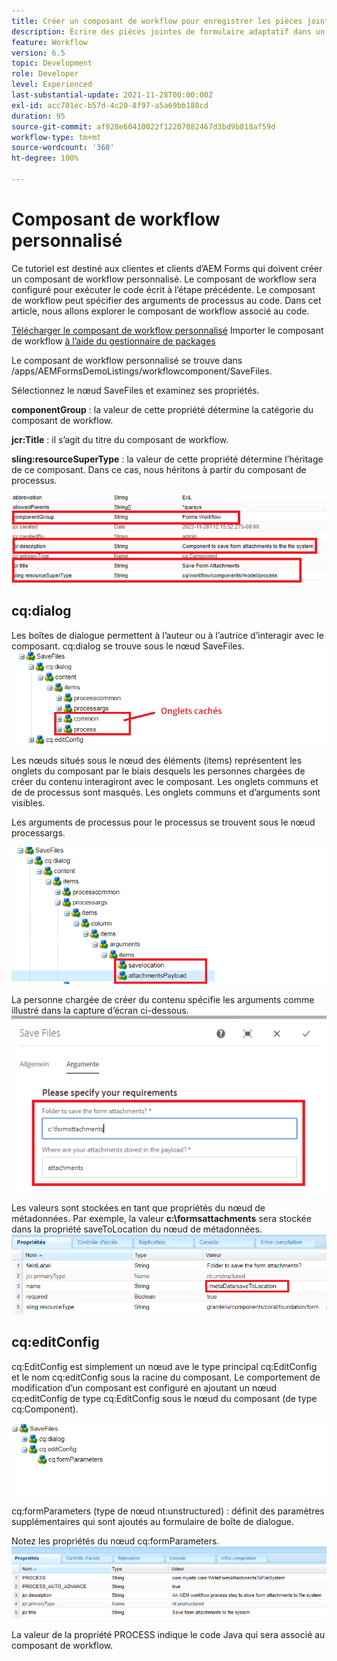 ```yaml
---
title: Créer un composant de workflow pour enregistrer les pièces jointes de formulaire dans le système de fichiers
description: Écrire des pièces jointes de formulaire adaptatif dans un système de fichiers à l’aide d’un composant de workflow personnalisé
feature: Workflow
version: 6.5
topic: Development
role: Developer
level: Experienced
last-substantial-update: 2021-11-28T00:00:00Z
exl-id: acc701ec-b57d-4c20-8f97-a5a69bb180cd
duration: 95
source-git-commit: af928e60410022f12207082467d3bd9b818af59d
workflow-type: tm+mt
source-wordcount: '360'
ht-degree: 100%

---
```


# Composant de workflow personnalisé

Ce tutoriel est destiné aux clientes et clients d’AEM Forms qui doivent créer un composant de workflow personnalisé. Le composant de workflow sera configuré pour exécuter le code écrit à l’étape précédente. Le composant de workflow peut spécifier des arguments de processus au code. Dans cet article, nous allons explorer le composant de workflow associé au code.


[Télécharger le composant de workflow personnalisé](assets/saveFiles.zip)
Importer le composant de workflow [à l’aide du gestionnaire de packages](http://localhost:4502/crx/packmgr/index.jsp)

Le composant de workflow personnalisé se trouve dans /apps/AEMFormsDemoListings/workflowcomponent/SaveFiles.

Sélectionnez le nœud SaveFiles et examinez ses propriétés.

**componentGroup** : la valeur de cette propriété détermine la catégorie du composant de workflow.

**jcr:Title** : il s’agit du titre du composant de workflow.

**sling:resourceSuperType** : la valeur de cette propriété détermine l’héritage de ce composant. Dans ce cas, nous héritons à partir du composant de processus.


![component-properties](assets/component-properties1.png)

## cq:dialog

Les boîtes de dialogue permettent à l’auteur ou à l’autrice d’interagir avec le composant. cq:dialog se trouve sous le nœud SaveFiles.
![cq-dialog](assets/cq-dialog.png)

Les nœuds situés sous le nœud des éléments (items) représentent les onglets du composant par le biais desquels les personnes chargées de créer du contenu interagiront avec le composant. Les onglets communs et de de processus sont masqués. Les onglets communs et d’arguments sont visibles.

Les arguments de processus pour le processus se trouvent sous le nœud processargs.

![process-args](assets/process-arguments.png)

La personne chargée de créer du contenu spécifie les arguments comme illustré dans la capture d’écran ci-dessous.
![workflow-component](assets/custom-workflow-component.png)

Les valeurs sont stockées en tant que propriétés du nœud de métadonnées. Par exemple, la valeur **c:\formsattachments** sera stockée dans la propriété saveToLocation du nœud de métadonnées.
![save-location](assets/save-to-location.png)

## cq:editConfig

cq:EditConfig est simplement un nœud ave le type principal cq:EditConfig et le nom cq:editConfig sous la racine du composant.
Le comportement de modification d’un composant est configuré en ajoutant un nœud cq:editConfig de type cq:EditConfig sous le nœud du composant (de type cq:Component).

![edit-config](assets/cq-edit-config.png)

cq:formParameters (type de nœud nt:unstructured) : définit des paramètres supplémentaires qui sont ajoutés au formulaire de boîte de dialogue.


Notez les propriétés du nœud cq:formParameters.
![from-parameters-properties](assets/form-parameters-properties.png)

La valeur de la propriété PROCESS indique le code Java qui sera associé au composant de workflow.
